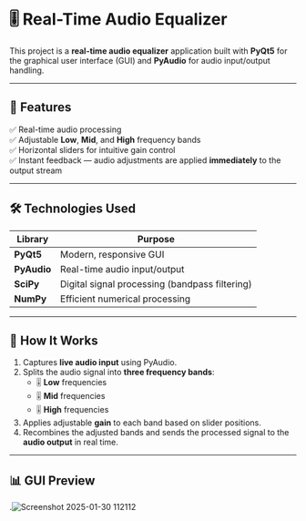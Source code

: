 # 🎚️ Real-Time Audio Equalizer

This project is a **real-time audio equalizer** application built with **PyQt5** for the graphical user interface (GUI) and **PyAudio** for audio input/output handling.

---

## 🎵 Features

✅ Real-time audio processing  
✅ Adjustable **Low**, **Mid**, and **High** frequency bands  
✅ Horizontal sliders for intuitive gain control  
✅ Instant feedback — audio adjustments are applied **immediately** to the output stream  

---

## 🛠️ Technologies Used

| Library   | Purpose |
|---|---|
| **PyQt5** | Modern, responsive GUI |
| **PyAudio** | Real-time audio input/output |
| **SciPy**  | Digital signal processing (bandpass filtering) |
| **NumPy**  | Efficient numerical processing |

---

## 🔧 How It Works

1. Captures **live audio input** using PyAudio.
2. Splits the audio signal into **three frequency bands**:
   - 🎚️ **Low** frequencies
   - 🎚️ **Mid** frequencies
   - 🎚️ **High** frequencies
3. Applies adjustable **gain** to each band based on slider positions.
4. Recombines the adjusted bands and sends the processed signal to the **audio output** in real time.

---

## 📊 GUI Preview


.![Screenshot 2025-01-30 112112](https://github.com/user-attachments/assets/9524c467-5b82-401d-bd24-072269527cd7)
